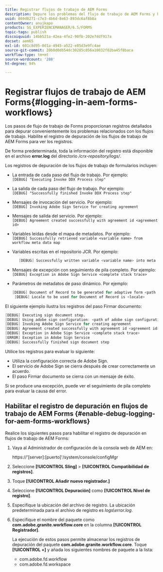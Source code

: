 ```yaml
---
title: Registrar flujos de trabajo de AEM Forms
description: Depure los problemas del flujo de trabajo de AEM Forms y habilite el registro de depuración de los flujos de trabajo de AEM Forms para ver los registros.
uuid: 869d0271-c7e3-4b6d-8e63-893dc6af8b8a
contentOwner: anujkapo
products: SG_EXPERIENCEMANAGER/6.5/FORMS
topic-tags: publish
discoiquuid: 14bb521a-42ea-4fe2-90fb-202e7ddf917a
docset: aem65
exl-id: 601c8d95-0d1a-4945-a522-e85d3e9fc4ae
source-git-commit: 20b0d0db54dc30285c056a10032f02ba45f8baca
workflow-type: tm+mt
source-wordcount: '288'
ht-degree: 94%

---
```


# Registrar flujos de trabajo de AEM Forms{#logging-in-aem-forms-workflows}

Los pasos de flujo de trabajo de Forms proporcionan registros detallados para depurar convenientemente los problemas relacionados con los flujos de trabajo. Habilite el registro de depuración de los flujos de trabajo de AEM Forms para ver los registros.

De forma predeterminada, toda la información del registro está disponible en el archivo **error.log** del directorio */crx-repository/logs/*.

Los registros de depuración de los flujos de trabajo de formularios incluyen:

* La entrada de cada paso del flujo de trabajo. Por ejemplo:\
  `[DEBUG] "Executing Invoke DDX Process step"`

* La salida de cada paso del flujo de trabajo. Por ejemplo:\
  `[DEBUG] "Successfully finished Invoke DDX Process step"`

* Mensajes de invocación del servicio. Por ejemplo:\
  `[DEBUG] Invoking Adobe Sign Service for creating agreement`

* Mensajes de salida del servicio. Por ejemplo:\
  `[DEBUG] Agreement created successfully with agreement id <agreement id>`

* Variables leídas desde el mapa de metadatos. Por ejemplo:\
  `[DEBUG] Successfully retrieved variable <variable name> from workflow meta data map`

* Variables escritas en el repositorio JCR. Por ejemplo:

  ```verilog
     [DEBUG] Successfully written variable <variable name> into meta data node at <JCR path where meta data is being written>
  ```

* Mensajes de excepción con seguimiento de pila completo. Por ejemplo:\
  `[DEBUG] Exception in Adobe Sign Service <complete stack trace>`

* Parámetros de metadatos de paso dinámico. Por ejemplo:

  ```verilog
  [DEBUG] Document of Record to be generated for adaptive form <path of adaptive form>
   [DEBUG] Locale to be used for Document of Record is <locale>
  ```

El siguiente ejemplo ilustra los registros del paso Firmar documento:

```verilog
[DEBUG] Executing sign document step.
[DEBUG] Using adobe sign configuration: <path of adobe sign configuration>
[DEBUG] Invoking Adobe Sign Service for creating agreement
[DEBUG] Agreement created successfully with agreement id <agreement id>
[DEBUG] Exception in Adobe Sign Service <complete stack trace>
[ERROR] Exception in Adobe Sign Service
[DEBUG] Successfully finished sign document step
```

Utilice los registros para evaluar lo siguiente:

* Utiliza la configuración correcta de Adobe Sign.
* El servicio de Adobe Sign se cierra después de crear correctamente un acuerdo.
* El paso Firmar documento se cierra con un mensaje de éxito.

Si se produce una excepción, puede ver el seguimiento de pila completo para evaluar la causa del error.

## Habilitar el registro de depuración en flujos de trabajo de AEM Forms {#enable-debug-logging-for-aem-forms-workflows}

Realice los siguientes pasos para habilitar el registro de depuración en flujos de trabajo de AEM Forms:

1. Vaya al Administrador de configuración de la consola web de AEM en:

   https://&#39;[server]:[puerto]&#39;/system/console/configMgr

1. Seleccione **[!UICONTROL Sling]** > **[!UICONTROL Compatibilidad de registros]**.
1. Toque **[!UICONTROL Añadir nuevo registrador.]**
1. Seleccione **[!UICONTROL Depuración]** como **[!UICONTROL Nivel de registro]**.
1. Especifique la ubicación del archivo de registro. La ubicación predeterminada para el archivo de registro es *logs\error.log*.
1. Especifique el nombre del paquete como **com.adobe.granite.workflow.core** en la columna **[!UICONTROL Registrador]**.

   La ejecución de estos pasos permite almacenar los registros de depuración del paquete **com.adobe.granite.workflow.core**. Toque **[!UICONTROL +]** y añada los siguientes nombres de paquete a la lista:

   * com.adobe.fd.workflow
   * com.adobe.fd.workspace
